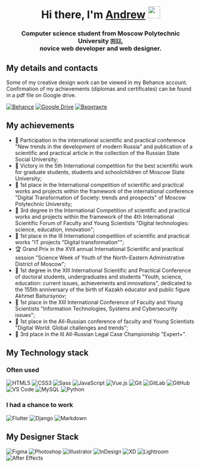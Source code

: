 <h1 align="center">Hi there, I'm <a href="https://vk.com/andkiv" target="_blank">Andrew</a> 
<img src="https://github.com/blackcater/blackcater/raw/main/images/Hi.gif" height="32"/></h1>
<h3 align="center">Computer science student from Moscow Polytechnic University 🇷🇺,<br>novice web developer and web designer.</h3>
<div>
<div>
<h2>My details and contacts</h2>
<p>
  Some of my creative design work can be viewed in my Behance account.<br>
  Confirmation of my achievements (diplomas and certificates) can be found in a pdf file on Google drive.
</p>

<a href="https://www.behance.net/kiverin03fb9c" target="_blank"> ![Behance](https://img.shields.io/badge/Behance-1769ff?style=for-the-badge&logo=behance&logoColor=white)</a>
<a href="https://drive.google.com/file/d/1p2kQMqwHv0OHGytUJWbNDd8EU5nMkPN2/view?usp=sharing" target="_blank">![Google Drive](https://img.shields.io/badge/Google%20Drive-4285F4?style=for-the-badge&logo=googledrive&logoColor=white)</a>
<a href="https://vk.com/andkiv" target="_blank"><img src="https://img.shields.io/badge/Вконтакте-%231877F2.svg?&style=for-the-badge&logo=vk&logoColor=white&color=071A2C" alt="Вконтакте"/></a>
</div>
<div>

</div>
<div>

<h2>My achievements</h2>
<ul>
  <li>
    🏅 Participation in the international scientific and practical conference "New trends in the development of modern Russia" and publication of a scientific and practical article in the collection of the Russian State Social University;
  </li>
  <li>
    🥇 Victory in the 5th International competition for the best scientific work for graduate students, students and schoolchildren of Moscow State University;
  </li>
  <li>
    🥇 1st place in the International competition of scientific and practical works and projects within the framework of the international conference "Digital Transformation of Society: trends and prospects" of Moscow Polytechnic University;
  </li>
  <li>
    🥉 3rd degree in the International Competition of scientific and practical works and projects within the framework of the 4th International Scientific Forum of Faculty and Young Scientists "Digital technologies: science, education, innovation";
  </li>
  <li>
    🥇 1st place in the III International competition of scientific and practical works "IT projects "Digital transformation"";
  </li>
  <li>
    🏆 Grand Prix in the XVII annual International Scientific and practical session "Science Week of Youth of the North-Eastern Administrative District of Moscow";
  </li>
  <li>
    🥇 1st degree in the XIII International Scientific and Practical Conference of doctoral students, undergraduates and students "Youth, science, education: current issues, achievements and innovations", dedicated to the 155th anniversary of the birth of Kazakh educator and public figure Akhmet Baitursynov;
  </li>
  <li>
    🥇 1st place in the XIII International Conference of Faculty and Young Scientists "Information Technologies, Systems and Cybersecurity issues";
  </li>
  <li>
    🥇 1st place in the All-Russian conference of faculty and Young Scientists "Digital World: Global challenges and trends";
  </li>
  <li>
    🥉 3rd place in the III All-Russian Legal Case Championship "Expert+".
  </li>
</ul>
<h2>My Technology stack</h2>
<h3>Often used</h3>

![HTML5](https://img.shields.io/badge/-HTML5-%23E44D27?style=flat-square&logo=html5&logoColor=ffffff)
![CSS3](https://img.shields.io/badge/-CSS3-%231572B6?style=flat-square&logo=css3)
![Sass](https://img.shields.io/badge/-Sass-%23CC6699?style=flat-square&logo=sass&logoColor=ffffff)
![JavaScript](https://img.shields.io/badge/-JavaScript-%23F7DF1C?style=flat-square&logo=javascript&logoColor=000000&labelColor=%23F7DF1C&color=%23FFCE5A)
![Vue.js](https://img.shields.io/badge/-Vue.js-%232c3e50?style=flat-square&logo=vuedotjs)
![Git](https://img.shields.io/badge/-Git-%23F05032?style=flat-square&logo=git&logoColor=%23ffffff)
![GitLab](https://img.shields.io/badge/-GitLab-eee?style=flat-square&logo=gitlab)
![GitHub](https://img.shields.io/badge/-GitHub-000?style=flat-square&logo=github)
![VS Code](https://img.shields.io/badge/-VSCode-%23007ACC?style=flat-square&logo=visual-studio-code)
![MySQL](https://img.shields.io/badge/-MySQL-e87902?style=flat-square&logo=mysql)
![Python](https://img.shields.io/badge/-Python-%23F7DF1C?style=flat-square&logo=python)

<h3>I had a chance to work</h3>

![Flutter](https://img.shields.io/badge/-Flutter-%23007ACC?style=flat-square&logo=flutter)
![Django](https://img.shields.io/badge/-Django-%0a2f20?style=flat-square&logo=django)
![Markdown](https://img.shields.io/badge/-Markdown-000?style=flat-square&logo=markdown)
  
  <h2>My Designer Stack</h2>
  
  ![Figma](https://img.shields.io/badge/-Figma-000?style=flat-square&logo=figma&logoColor=ffffff)
  ![Photoshop](https://img.shields.io/badge/-Photoshop-eee?style=flat-square&logo=adobe-photoshop)
  ![Illustrator](https://img.shields.io/badge/-Illustrator-eee?style=flat-square&logo=adobe-illustrator)
  ![InDesign](https://img.shields.io/badge/-InDesign-000?style=flat-square&logo=adobe-indesign)
  ![XD](https://img.shields.io/badge/-XD-eee?style=flat-square&logo=adobe-xd)
  ![Lightroom](https://img.shields.io/badge/-Lightroom-eee?style=flat-square&logo=adobe-xd)
  ![After Effects](https://img.shields.io/badge/-AfterEffects-eee?style=flat-square&logo=adobe-after-effects)
  
